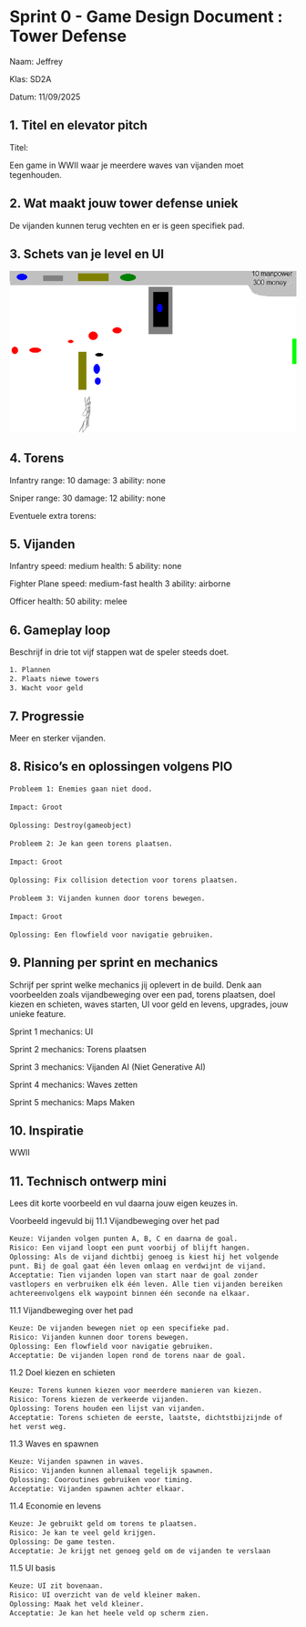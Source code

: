 # Sprint 0 - Game Design Document : Tower Defense

Naam: Jeffrey

Klas: SD2A

Datum: 11/09/2025

## 1. Titel en elevator pitch

Titel: 

Een game in  WWII waar je meerdere waves van vijanden moet tegenhouden.

## 2. Wat maakt jouw tower defense uniek

De vijanden kunnen terug vechten en er is geen specifiek pad.

## 3. Schets van je level en UI

![sketch](sketch.png)


## 4. Torens

Infantry
range: 10
damage: 3
ability: none

Sniper
range: 30
damage: 12
ability: none

Eventuele extra torens:

## 5. Vijanden

Infantry
speed: medium
health: 5
ability: none

Fighter Plane
speed: medium-fast
health 3
ability: airborne

Officer
health: 50
ability: melee

## 6. Gameplay loop

Beschrijf in drie tot vijf stappen wat de speler steeds doet. 

    1. Plannen
    2. Plaats niewe towers
    3. Wacht voor geld

## 7. Progressie

Meer en sterker vijanden.

## 8. Risico’s en oplossingen volgens PIO

    Probleem 1: Enemies gaan niet dood.

    Impact: Groot

    Oplossing: Destroy(gameobject)

    Probleem 2: Je kan geen torens plaatsen.

    Impact: Groot

    Oplossing: Fix collision detection voor torens plaatsen.

    Probleem 3: Vijanden kunnen door torens bewegen.

    Impact: Groot

    Oplossing: Een flowfield voor navigatie gebruiken.

## 9. Planning per sprint en mechanics

Schrijf per sprint welke mechanics jij oplevert in de build. Denk aan voorbeelden zoals vijandbeweging over een pad, torens plaatsen, doel kiezen en schieten, waves starten, UI voor geld en levens, upgrades, jouw unieke feature.

Sprint 1 mechanics: UI

Sprint 2 mechanics: Torens plaatsen

Sprint 3 mechanics: Vijanden AI (Niet Generative AI)

Sprint 4 mechanics: Waves zetten

Sprint 5 mechanics: Maps Maken

## 10. Inspiratie

WWII

## 11. Technisch ontwerp mini

Lees dit korte voorbeeld en vul daarna jouw eigen keuzes in.

Voorbeeld ingevuld bij 11.1 Vijandbeweging over het pad

    Keuze: Vijanden volgen punten A, B, C en daarna de goal.
    Risico: Een vijand loopt een punt voorbij of blijft hangen.
    Oplossing: Als de vijand dichtbij genoeg is kiest hij het volgende punt. Bij de goal gaat één leven omlaag en verdwijnt de vijand.
    Acceptatie: Tien vijanden lopen van start naar de goal zonder vastlopers en verbruiken elk één leven. Alle tien vijanden bereiken achtereenvolgens elk waypoint binnen één seconde na elkaar.

11.1 Vijandbeweging over het pad

    Keuze: De vijanden bewegen niet op een specifieke pad.
    Risico: Vijanden kunnen door torens bewegen.
    Oplossing: Een flowfield voor navigatie gebruiken.
    Acceptatie: De vijanden lopen rond de torens naar de goal.

11.2 Doel kiezen en schieten

    Keuze: Torens kunnen kiezen voor meerdere manieren van kiezen.
    Risico: Torens kiezen de verkeerde vijanden.
    Oplossing: Torens houden een lijst van vijanden.
    Acceptatie: Torens schieten de eerste, laatste, dichtstbijzijnde of het verst weg.

11.3 Waves en spawnen

    Keuze: Vijanden spawnen in waves.
    Risico: Vijanden kunnen allemaal tegelijk spawnen.
    Oplossing: Cooroutines gebruiken voor timing.
    Acceptatie: Vijanden spawnen achter elkaar.

11.4 Economie en levens

    Keuze: Je gebruikt geld om torens te plaatsen.
    Risico: Je kan te veel geld krijgen.
    Oplossing: De game testen.
    Acceptatie: Je krijgt net genoeg geld om de vijanden te verslaan

11.5 UI basis

    Keuze: UI zit bovenaan.
    Risico: UI overzicht van de veld kleiner maken.
    Oplossing: Maak het veld kleiner.
    Acceptatie: Je kan het heele veld op scherm zien.
